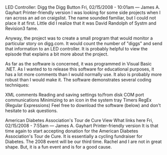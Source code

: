 LED Controller: Digg the Digg Button
Fri, 02/15/2008 - 10:01am — James A. Gayhart
Printer-friendly version
I was looking for some side projects when I ran across an ad on craigslist. The name sounded familiar, but I could not place it at first. Little did I realize that it was David Randolph of Systm and Revision3 fame.

Anyway, the project was to create a small program that would monitor a particular story on digg.com. It would count the number of "diggs" and send that information to an LED controller. It is probably helpful to view the episode that explains a bit more about the project.

As far as the software is concerned, it was programmed in Visual Basic .NET. As I wanted to to release this software for educational purposes, it has a lot more comments than I would normally use. It also is probably more robust than I would make it. The software demonstrates several coding techniques:

XML comments
Reading and saving settings to/from disk
COM port communications
Minimizing to an icon in the system tray
Timers
RegEx (Regular Expressions)
Feel free to download the software (below) and don't hesitate to ask questions.

American Diabetes Association's Tour de Cure
View
What links here
Fri, 02/15/2008 - 7:55am — James A. Gayhart
Printer-friendly version
It is that time again to start accepting donation for the American Diabetes Association's Tour de Cure. It is essentially a cycling fundraiser for Diabetes. The 2008 event will be our third time. Rachel and I are not in great shape. But, it is a fun event and is for a good cause.